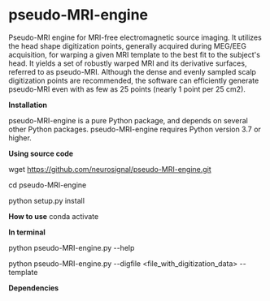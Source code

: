 # pseudo-MRI-engine
Pseudo-MRI engine for MRI-free electromagnetic source imaging.
It utilizes the head shape digitization points, generally acquired during MEG/EEG acquisition, for warping a given MRI template to the best fit to the subject's head. It yields a set of robustly warped MRI and its derivative surfaces, referred to as pseudo-MRI. Although the dense and evenly sampled scalp digitization points are recommended, the software can efficiently generate pseudo-MRI even with as few as 25 points (nearly 1 point per 25 cm2).

**Installation**

pseudo-MRI-engine is a pure Python package, and depends on several other Python packages. pseudo-MRI-engine requires Python version 3.7 or higher.

**Using source code**

wget https://github.com/neurosignal/pseudo-MRI-engine.git

cd pseudo-MRI-engine

python setup.py install

**How to use**
conda activate <your environment>

**In terminal**

python pseudo-MRI-engine.py --help

python pseudo-MRI-engine.py --digfile <file_with_digitization_data> --template 


**Dependencies**





